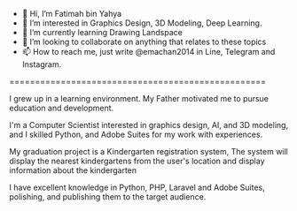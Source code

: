 - 👋 Hi, I’m Fatimah bin Yahya
- 👀 I’m interested in Graphics Design, 3D Modeling, Deep Learning.
- 🌱 I’m currently learning Drawing Landspace
- 💞️ I’m looking to collaborate on anything that relates to these topics
- 📫 How to reach me, just write @emachan2014 in Line, Telegram and Instagram.

==================================================

I grew up in a learning environment. My Father motivated me to pursue education and development.

I'm a Computer Scientist interested in graphics design, AI, and 3D modeling, and I skilled Python, and Adobe Suites for my work with experiences.

My graduation project is a Kindergarten registration system, The system will display the nearest kindergartens from the user's location and display information about the kindergarten

I have excellent knowledge in Python, PHP, Laravel and Adobe Suites, polishing, and publishing them to the target audience.
<!---
emachan2012/emachan2012 is a ✨ special ✨ repository because its `README.md` (this file) appears on your GitHub profile.
You can click the Preview link to take a look at your changes.
--->
